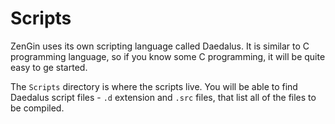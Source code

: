 # Scripts

ZenGin uses its own scripting language called Daedalus. It is similar to C programming language, so if you know some C programming, it will be quite easy to ge started.

The `Scripts` directory is where the scripts live. You will be able to find Daedalus script files - `.d` extension and `.src` files, that list all of the files to be compiled.


